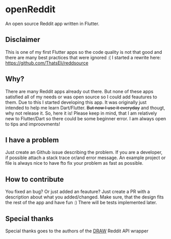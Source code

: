 # openReddit

An open source Reddit app written in Flutter.

## Disclaimer
This is one of my first Flutter apps so the code quality is not that good and there are
many best practices that were ignored :( I started a rewrite here: https://github.com/ThatsEli/reddsource

## Why?

There are many Reddit apps already out there. But none of these apps satisfied
all of my needs or was open source so I could add feautures to them. Due to this I started 
developing this app. It was originally just intended to help me learn Dart/Flutter. 
~~But now I use it everyday~~ and thougt, why not release it. So, here it is! 
Please keep in mind, that I am relatively new to Flutter/Dart so there could
be some beginner error. I am always open to tips and improovments!

## I have a problem

Just create an Github issue describing the problem. If you are a developer, if
possible attach a stack trace or/and error message. An example project or file
is always nice to have fto fix your problem as fast as possible.

## How to contribute

You fixed an bug? Or just added an feauture? Just create a PR with a description
about what you added/changed. Make sure, that the design fits the rest of the
app and have fun :) There will be tests implemented later.

## Special thanks

Special thanks goes to the authors of the [DRAW](https://github.com/draw-dev/DRAW) Reddit API wrapper
